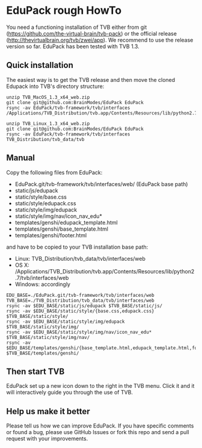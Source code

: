 # EduPack rough HowTo

You need a functioning installation of TVB either from git (https://github.com/the-virtual-brain/tvb-pack) or the official release (http://thevirtualbrain.org/tvb/zwei/app). We recommend to use the release version so far. EduPack has been tested with TVB 1.3.


## Quick installation

The easiest way is to get the TVB release and then move the cloned Edupack into TVB's directory structure:

```
unzip TVB_MacOS_1.3_x64_web.zip
git clone git@github.com:BrainModes/EduPack EduPack
rsync -av EduPack/tvb-framework/tvb/interfaces /Applications/TVB_Distribution/tvb.app/Contents/Resources/lib/python2.7/tvb

unzip TVB_Linux_1.3_x64_web.zip
git clone git@github.com:BrainModes/EduPack EduPack
rsync -av EduPack/tvb-framework/tvb/interfaces TVB_Distribution/tvb_data/tvb
```

## Manual

Copy the following files from EduPack:

* EduPack.git/tvb-framework/tvb/interfaces/web/ (EduPack base path)
 * static/js/edupack
 * static/style/base.css
 * static/style/edupack.css
 * static/style/img/edupack
 * static/style/img/nav/icon_nav_edu*
 * templates/genshi/edupack_template.html
 * templates/genshi/base_template.html
 * templates/genshi/footer.html

and have to be copied to your TVB installation base path:

* Linux: TVB_Distribution/tvb_data/tvb/interfaces/web
* OS X: /Applications/TVB_Distribution/tvb.app/Contents/Resources/lib/python2.7/tvb/interfaces/web
* Windows: accordingly

```
EDU_BASE=./EduPack.git/tvb-framework/tvb/interfaces/web
TVB_BASE=./TVB_Distribution/tvb_data/tvb/interfaces/web
rsync -av $EDU_BASE/static/js/edupack $TVB_BASE/static/js/
rsync -av $EDU_BASE/static/style/{base.css,edupack.css} $TVB_BASE/static/style/
rsync -av $EDU_BASE/static/style/img/edupack $TVB_BASE/static/style/img/
rsync -av $EDU_BASE/static/style/img/nav/icon_nav_edu* $TVB_BASE/static/style/img/nav/
rsync -av $EDU_BASE/templates/genshi/{base_template.html,edupack_template.html,footer.html} $TVB_BASE/templates/genshi/
```

## Then start TVB

EduPack set up a new icon down to the right in the TVB menu. Click it and it will interactively guide you through the use of TVB.


## Help us make it better

Please tell us how we can improve EduPack. If you have specific comments or found a bug, please use GitHub Issues or fork this repo and send a pull request with your improvements.
